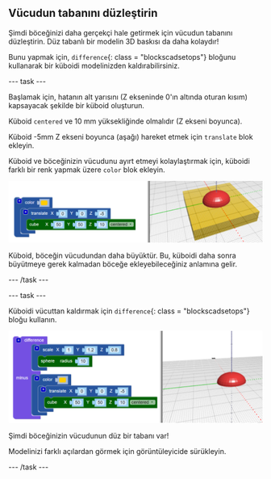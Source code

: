 ## Vücudun tabanını düzleştirin

Şimdi böceğinizi daha gerçekçi hale getirmek için vücudun tabanını düzleştirin. Düz tabanlı bir modelin 3D baskısı da daha kolaydır!

Bunu yapmak için, `difference`{: class = "blockscadsetops"} bloğunu kullanarak bir küboidi modelinizden kaldırabilirsiniz.

--- task ---

Başlamak için, hatanın alt yarısını (Z ekseninde 0'ın altında oturan kısım) kapsayacak şekilde bir küboid oluşturun.

Küboid `centered` ve 10 mm yüksekliğinde olmalıdır (Z ekseni boyunca).

Küboid -5mm Z ekseni boyunca (aşağı) hareket etmek için `translate` blok ekleyin.

Küboid ve böceğinizin vücudunu ayırt etmeyi kolaylaştırmak için, küboidi farklı bir renk yapmak üzere `color` blok ekleyin.

![ekran görüntüsü](images/bug-body-cuboid.png)

Küboid, böceğin vücudundan daha büyüktür. Bu, küboidi daha sonra büyütmeye gerek kalmadan böceğe ekleyebileceğiniz anlamına gelir.

--- /task ---

--- task ---

Küboidi vücuttan kaldırmak için `difference`{: class = "blockscadsetops"} bloğu kullanın.

![ekran görüntüsü](images/bug-difference.png)

Şimdi böceğinizin vücudunun düz bir tabanı var!

Modelinizi farklı açılardan görmek için görüntüleyicide sürükleyin.

--- /task ---



  
